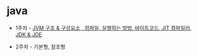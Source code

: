 # java

- 1주차 - [JVM 구조 & 구성요소 , 컴파일, 실행하는 방법, 바이트코드, JIT 컴파일러, JDK & JDE](./JAVA_basic/2021-01-09-JVM.md)

- 2주차 - 기본형, 참조형 
